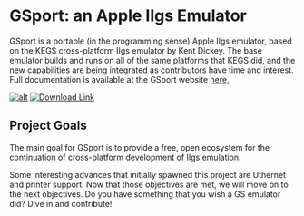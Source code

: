 # GSport: an Apple IIgs Emulator 

GSport is a portable (in the programming sense) Apple IIgs emulator, based on the KEGS cross-platform IIgs emulator by Kent Dickey. The base emulator builds and runs on all of the same platforms that KEGS did, and the new capabilities are being integrated as contributors have time and interest.  Full documentation is available at the GSport website [here.](https://david-schmidt.github.io/gsport/)

[![alt](https://raw.githubusercontent.com/david-schmidt/gsport/master/doc/web/src/site/resources/images/gsport.png)](https://david-schmidt.github.io/gsport/) [![Download Link](https://raw.githubusercontent.com/david-schmidt/gsport/master/doc/web/src/site/resources/images/download.png)](https://github.com/david-schmidt/gsport/releases)

## Project Goals

The main goal for GSport is to provide a free, open ecosystem for the continuation of cross-platform development of IIgs emulation.

Some interesting advances that initially spawned this project are Uthernet and printer support. Now that those objectives are met, we will move on to the next objectives. Do you have something that you wish a GS emulator did?  Dive in and contribute!

